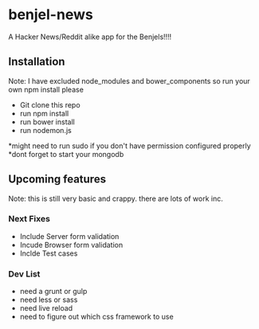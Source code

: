 # benjel-news
A Hacker News/Reddit alike app for the Benjels!!!!

## Installation

Note: I have excluded node_modules and bower_components so run your own npm install please
- Git clone this repo
- run npm install
- run bower install
- run nodemon.js

*might need to run sudo if you don't have permission configured properly
*dont forget to start your mongodb


## Upcoming features

Note: this is still very basic and crappy. there are lots of work inc.

### Next Fixes
- Include Server form validation
- Incude Browser form validation
- Inclde Test cases

### Dev List
- need a grunt or gulp
- need less or sass
- need live reload
- need to figure out which css framework to use
